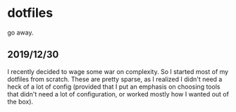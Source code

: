 dotfiles
========


go away.


## 2019/12/30

I recently decided to wage some war on complexity. So I started most of my
dotfiles from scratch. These are pretty sparse, as I realized I didn't need a
heck of a lot of config (provided that I put an emphasis on choosing tools that
didn't need a lot of configuration, or worked mostly how I wanted out of the
box).
